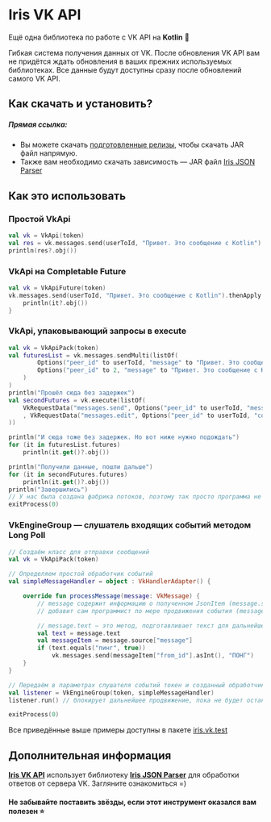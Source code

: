 # Iris VK API

Ещё одна библиотека по работе с VK API на **Kotlin** 💖

Гибкая система получения данных от VK. После обновления VK API вам не придётся ждать 
обновления в ваших прежних используемых библиотеках. Все данные будут доступны сразу после обновлений самого VK API.

## Как скачать и установить?

##### Прямая ссылка:

- Вы можете скачать [подготовленные релизы](https://github.com/iris2iris/iris-vk-api/releases), чтобы скачать JAR файл напрямую.
- Также вам необходимо скачать зависимость — JAR файл [Iris JSON Parser](https://github.com/iris2iris/iris-vk-api/releases/download/v0.1/iris-json-parser.jar)

## Как это использовать

### Простой VkApi

```kotlin
val vk = VkApi(token)
val res = vk.messages.send(userToId, "Привет. Это сообщение с Kotlin")
println(res?.obj())
```

### VkApi на Completable Future

```kotlin
val vk = VkApiFuture(token)
vk.messages.send(userToId, "Привет. Это сообщение с Kotlin").thenApply {
    println(it?.obj())
}
```

### VkApi, упаковывающий запросы в execute
```kotlin
val vk = VkApiPack(token)
val futuresList = vk.messages.sendMulti(listOf(
        Options("peer_id" to userToId, "message" to "Привет. Это сообщение с Kotlin\nОно почти работает!", "attachment" to "photo-181070115_457239553"),
        Options("peer_id" to 2, "message" to "Привет. Это сообщение с Kotlin\nОно почти работает!", "attachment" to "photo-181070115_457239553"),
    )
)
println("Прошёл сюда без задержек")
val secondFutures = vk.execute(listOf(
    VkRequestData("messages.send", Options("peer_id" to userToId, "message" to "Привет. Это сообщение с Kotlin\nОно почти работает!", "attachment" to "photo-181070115_457239553"))
    , VkRequestData("messages.edit", Options("peer_id" to userToId, "conversation_message_id" to 1, "message" to "Привет. Это сообщение с Kotlin\nОно почти работает!", "attachment" to "photo-181070115_457239553"))
))

println("И сюда тоже без задержек. Но вот ниже нужно подождать")
for (it in futuresList.futures)
    println(it.get()?.obj())

println("Получили данные, пошли дальше")
for (it in secondFutures.futures)
    println(it.get()?.obj())
println("Завершились")
// У нас была создана фабрика потоков, поэтому так просто программа не завершится. Нужно принудительно
exitProcess(0)
```

### VkEngineGroup — слушатель входящих событий методом Long Poll

```kotlin
// Создаём класс для отправки сообщений
val vk = VkApiPack(token)

// Определяем простой обработчик событий
val simpleMessageHandler = object : VkHandlerAdapter() {

    override fun processMessage(message: VkMessage) {
        // message содержит информацию о полученном JsonItem (message.source) и вспомогательную информацию, которую
        // добавит сам программист по мере продвижения события (message.options)

        // message.text — это метод, подготавливает текст для дальнейшей работы
        val text = message.text
        val messageItem = message.source["message"]
        if (text.equals("пинг", true))
            vk.messages.send(messageItem["from_id"].asInt(), "ПОНГ")
    }
}

// Передаём в параметрах слушателя событий токен и созданный обработчик событий
val listener = VkEngineGroup(token, simpleMessageHandler)
listener.run() // блокирует дальнейшее продвижение, пока не будет остановлено

exitProcess(0)
```

Все приведённые выше примеры доступны в пакете [iris.vk.test](https://github.com/iris2iris/iris-vk-api/blob/master/src/iris/vk/test)

## Дополнительная информация

**[Iris VK API](https://github.com/iris2iris/iris-vk-api)** использует библиотеку **[Iris JSON Parser](https://github.com/iris2iris/iris-json-parser-kotlin)** для обработки ответов от сервера VK. Загляните ознакомиться =)

#### Не забывайте поставить звёзды, если этот инструмент оказался вам полезен ⭐
